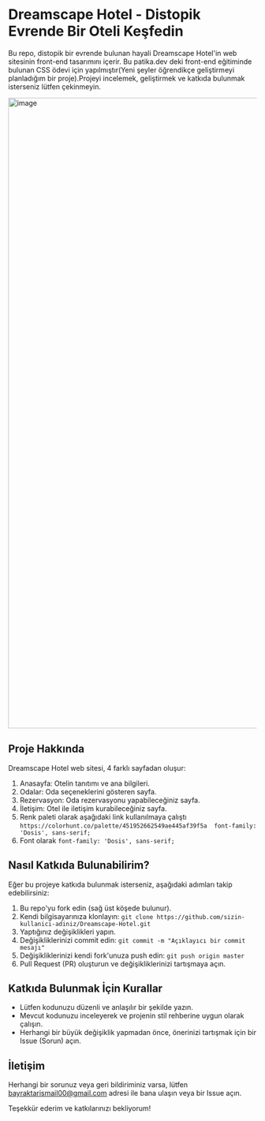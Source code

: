 # Dreamscape Hotel - Distopik Evrende Bir Oteli Keşfedin

Bu repo, distopik bir evrende bulunan hayali Dreamscape Hotel'in web sitesinin front-end tasarımını içerir. Bu patika.dev deki front-end eğitiminde bulunan CSS ödevi için yapılmıştır(Yeni şeyler öğrendikçe geliştirmeyi planladığım bir proje).Projeyi incelemek, geliştirmek ve katkıda bulunmak isterseniz lütfen çekinmeyin.

<img width="1279" alt="image" src="https://github.com/Anpuu/Dreamscape-web/assets/71339489/54dde12c-083e-4865-81da-e27b6c2c7816">


## Proje Hakkında

Dreamscape Hotel web sitesi, 4 farklı sayfadan oluşur:

1. Anasayfa: Otelin tanıtımı ve ana bilgileri.
2. Odalar: Oda seçeneklerini gösteren sayfa.
3. Rezervasyon: Oda rezervasyonu yapabileceğiniz sayfa.
4. İletişim: Otel ile iletişim kurabileceğiniz sayfa.
5. Renk paleti olarak aşağıdaki link kullanılmaya çalıştı
` https://colorhunt.co/palette/451952662549ae445af39f5a  font-family: 'Dosis', sans-serif; `
6. Font olarak 
` font-family: 'Dosis', sans-serif; `

## Nasıl Katkıda Bulunabilirim?

Eğer bu projeye katkıda bulunmak isterseniz, aşağıdaki adımları takip edebilirsiniz:

1. Bu repo'yu fork edin (sağ üst köşede bulunur).
2. Kendi bilgisayarınıza klonlayın: `git clone https://github.com/sizin-kullanici-adiniz/Dreamscape-Hotel.git`
3. Yaptığınız değişiklikleri yapın.
4. Değişikliklerinizi commit edin: `git commit -m "Açıklayıcı bir commit mesajı"`
5. Değişikliklerinizi kendi fork'unuza push edin: `git push origin master`
6. Pull Request (PR) oluşturun ve değişikliklerinizi tartışmaya açın.

## Katkıda Bulunmak İçin Kurallar

- Lütfen kodunuzu düzenli ve anlaşılır bir şekilde yazın.
- Mevcut kodunuzu inceleyerek ve projenin stil rehberine uygun olarak çalışın.
- Herhangi bir büyük değişiklik yapmadan önce, önerinizi tartışmak için bir Issue (Sorun) açın.

## İletişim

Herhangi bir sorunuz veya geri bildiriminiz varsa, lütfen [bayraktarismail00@gmail.com](mailto:bayraktarismail00@gmail.com) adresi ile bana ulaşın veya bir Issue açın.

Teşekkür ederim ve katkılarınızı bekliyorum!
